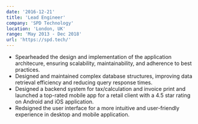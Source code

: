 ```yaml
---
date: '2016-12-21'
title: 'Lead Engineer'
company: 'SPD Technology'
location: 'London, UK'
range: 'May 2013 - Dec 2018'
url: 'https://spd.tech/'
---
```


- Spearheaded the design and implementation of the application architecure, ensuring scalability, maintainability, and adherence to best practices.
- Designed and maintained complex database structures, improving data retrieval efficiency and reducing query response times.
- Designed a backend system for tax/calculation and invoice print and launched a top-rated mobile app for a retail client with a 4.5 star rating on Android and iOS application.
- Redsigned the user interface for a more intuitive and user-friendly experience in desktop and mobile application.
